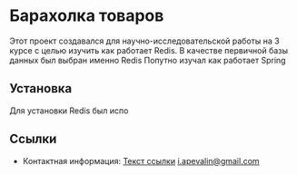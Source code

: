 # Барахолка товаров

Этот проект создавался для научно-исследовательской работы на 3 курсе с целью изучить как работает Redis. В качестве первичной базы данных был выбран именно Redis
Попутно изучал как работает Spring
## Установка
Для установки Redis был испо
## Ссылки
* Контактная информация: [Текст ссылки](https://www.example.com) i.apevalin@gmail.com
